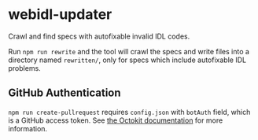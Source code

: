 # webidl-updater
Crawl and find specs with autofixable invalid IDL codes.

Run `npm run rewrite` and the tool will crawl the specs and write files into a directory named `rewritten/`,
only for specs which include autofixable IDL problems.

## GitHub Authentication

`npm run create-pullrequest` requires `config.json` with `botAuth` field, which is a GitHub access token. See [the Octokit documentation](https://octokit.github.io/rest.js/v18#authentication) for more information.
